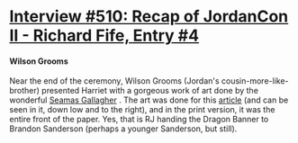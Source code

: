 # [Interview #510: Recap of JordanCon II - Richard Fife, Entry #4](https://www.theoryland.com/intvmain.php?i=510#4)

#### Wilson Grooms

Near the end of the ceremony, Wilson Grooms (Jordan's cousin-more-like-brother) presented Harriet with a gorgeous work of art done by the wonderful
[Seamas Gallagher](http://seamassketches.blogspot.com/2007/07/wheel-of-time-series-i-finally-got.html)
. The art was done for this
[article](http://www.charlestoncitypaper.com/charleston/robert-jordans-the-wheel-of-time-series-lives-on-thanks-to-his-wife-harriet-mcdougal-and-writer-brandon-sanderson/Content?oid=1900913)
(and can be seen in it, down low and to the right), and in the print version, it was the entire front of the paper. Yes, that is RJ handing the Dragon Banner to Brandon Sanderson (perhaps a younger Sanderson, but still).

